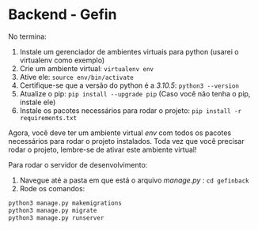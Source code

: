 # Backend - Gefin

No termina:

1. Instale um gerenciador de ambientes virtuais para python (usarei o virtualenv como exemplo)
1. Crie um ambiente virtual: `virtualenv env`
1. Ative ele: `source env/bin/activate`
1. Certifique-se que a versão do python é a *3.10.5*: `python3 --version`
1. Atualize o pip: `pip install --upgrade pip` (Caso você não tenha o pip, instale ele)
1. Instale os pacotes necessários para rodar o projeto: `pip install -r requirements.txt`

Agora, você deve ter um ambiente virtual _env_ com todos os pacotes necessários para rodar o projeto instalados. Toda vez que você precisar rodar o projeto, lembre-se de ativar este ambiente virtual! 

Para rodar o servidor de desenvolvimento:
1. Navegue até a pasta em que está o arquivo _manage.py_ : `cd gefinback`
1. Rode os comandos: 

```bash
python3 manage.py makemigrations
python3 manage.py migrate
python3 manage.py runserver
```
